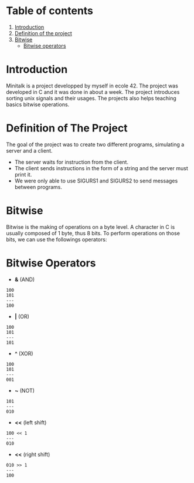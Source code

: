 # Table of contents
1. [Introduction](#introduction)
2. [Definition of the project](#definition)
3. [Bitwise](#bitwise)
	- [Bitwise operators](#operators)

# Introduction <a name="introduction"></a>
Minitalk is a project developped by myself in ecole 42. The project was developed in C and it was done in about a week. The project introduces sorting unix signals and their usages. The projects also helps teaching basics bitwise operations.

# Definition of The Project <a name="definition"></a>
The goal of the project was to create two different programs, simulating a server and a client.
- The server waits for instruction from the client.
- The client sends instructions in the form of a string and the server must print it.
- We were only able to use SIGURS1 and SIGURS2 to send messages between programs.

# Bitwise <a name="bitwise"></a>
Bitwise is the making of operations on a byte level.
A character in C is usually composed of 1 byte, thus 8 bits.
To perform operations on those bits, we can use the followings operators:

# Bitwise Operators <a name="operators"></a>
- **&** (AND)
```shell
100
101
---
100
```
- **|** (OR)
```shell
100
101
---
101
```

- **^** (XOR)
```shell
100
101
---
001
```

- **~** (NOT)
```shell
101
---
010
```

- **<<** (left shift)
```shell
100 << 1
---
010
```

- **<<** (right shift)
```shell
010 >> 1
---
100
```